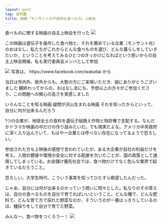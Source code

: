 ```yaml
---
layout: post
tag: 自然農
title: 映画『モンサントの不自然な食べもの』上映会
---
```



食べものに関する映画の自主上映会を行った
<img src="https://kobapan.com/f/9639178809_9eb2c5820a.jpg">


この映画は遺伝子を操作した食べ物と、それを薦めている企業（モンサント社）のおはなし。私たちがこれからどんな食べものを選び、どんな暮らしをしていきたいか、ということを考えてみるひとつのきっかけになればという思いからの自主上映会開催。私も実行委員会メンバとして参加


<img src="https://kobapan.com/f/9642606434_36d9361008.jpg">
写真は、 https://www.facebook.com/wakatiai から


当日は市内外、県外からも、大勢の方にご来場いただき、誠にありがとうございました
観終わってからの、おはなし会にも、予想以上の方々がご参加くださり、この問題への関心の高さを実感しました


いろんなことを知る映画
疑問が沢山生まれる映画
それを知ったからといって、自分に何が出来るんだろう


1つの企業が、地球全土の食料を遺伝子組換え作物と特許権で支配する。なんだかドラマか映画の中だけの作り話みたいだ。でも現実だよな。アメリカ中央政府に深く入り込んでいて、もはや一企業とは呼べない存在になってるようで恐ろしい。


参加された方も上映後の感想で言われていたが、ある大企業が自社の利益だけを考え、人間の健康や環境の安全に対する配慮を欠いたことが、国の政策として通用してしまっている。お金儲け優先社会では、食べ物だけでなく色んな業界で起きているだろうこと。


恐ろしい。大学生時代、こういう事実を知ってひたすら絶望したんだった。


じゃあ、自分には何が出来るのかっていう問いに悶々とした。私なりのその答えは、自分の食べるものを自分で育てればいいということ。どんな種で、どんな肥料で、どんな育て方で採れた野菜なのか、そういうのが一番はっきりしているのは、種採りをして自分で育てた野菜。


みんなー、食べ物をつくろうー！
<img src="https://kobapan.com/f/9577520268_c0c7e03b97.jpg">

　